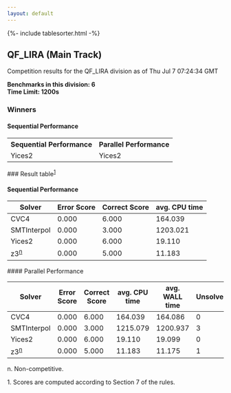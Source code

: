 ```yaml
---
layout: default
---
```

{%- include tablesorter.html -%}

##  QF_LIRA (Main Track)

Competition results for the QF_LIRA division as of Thu Jul 7 07:24:34 GMT

**Benchmarks in this division: 6**
<br/>
**Time Limit: 1200s**


### Winners
#### Sequential Performance
<table>
<tr>
<th class="center">Sequential Performance</th>
<th class="center">Parallel Performance</th>
</tr>
<tr class="center">
<td>Yices2</td>
<td>Yices2</td>
</tr>
</table>
### Result table<sup><a href="#fn1">1</a></sup>
 




#### Sequential Performance
<table id="sequential" class="result sorted">
<thead>
<tr>
<th class="center">Solver</th>
<th class="center">Error Score</th>
<th class="center">Correct Score</th>
<th class="center">avg. CPU time </th>
</tr>
</thead>
<tr>
<td>CVC4</td>
<td class="right">0.000</td>
<td class="right">6.000</td>
<td class="right">164.039</td>
</tr>
<tr>
<td>SMTInterpol</td>
<td class="right">0.000</td>
<td class="right">3.000</td>
<td class="right">1203.021</td>
</tr>
<tr>
<td>Yices2</td>
<td class="right">0.000</td>
<td class="right">6.000</td>
<td class="right">19.110</td>
</tr>
<tr>
<td>z3<SUP><a href="#fn">n</a></SUP>
</td>
<td class="right">0.000</td>
<td class="right">5.000</td>
<td class="right">11.183</td>
</tr>

</table>
#### Parallel Performance
<table id="parallel" class="result sorted">
<thead>
<tr>
<th class="center">Solver</th><th class="center">Error Score</th>
<th class="center">Correct Score</th>
<th class="center">avg. CPU time </th>
<th class="center">avg. WALL time </th>

<th class="center">Unsolved</th>
</tr>
</thead>
<tr>
<td>CVC4</td>
<td class="right">0.000</td>
<td class="right">6.000</td>
<td class="right">164.039</td>
<td class="right">164.086</td>
<td class="right">0</td>
</tr>
<tr>
<td>SMTInterpol</td>
<td class="right">0.000</td>
<td class="right">3.000</td>
<td class="right">1215.079</td>
<td class="right">1200.937</td>
<td class="right">3</td>
</tr>
<tr>
<td>Yices2</td>
<td class="right">0.000</td>
<td class="right">6.000</td>
<td class="right">19.110</td>
<td class="right">19.099</td>
<td class="right">0</td>
</tr>
<tr>
<td>z3<SUP><a href="#fn">n</a></SUP>
</td>
<td class="right">0.000</td>
<td class="right">5.000</td>
<td class="right">11.183</td>
<td class="right">11.175</td>
<td class="right">1</td>
</tr>
</table>
<span id="fn"> n. Non-competitive.</span>

<span id="fn1"> 1. Scores are computed according to Section 7 of the rules.</span>


